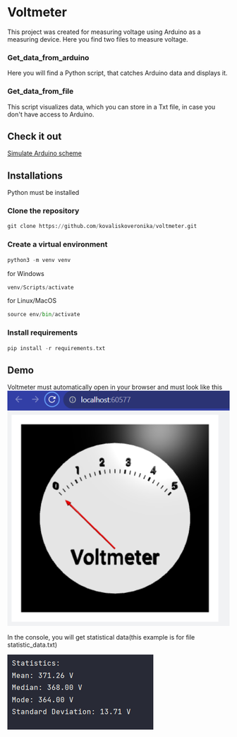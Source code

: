 # Voltmeter

This project was created for measuring voltage using Arduino as a measuring device. Here you find two files to measure voltage.

### Get_data_from_arduino

Here you will find a Python script, that catches Arduino data and displays it.

### Get_data_from_file

This script visualizes data, which you can store in a Txt file, in case you don't have access to Arduino.

## Check it out

[Simulate Arduino scheme](https://wokwi.com/projects/376382958568751105)

## Installations
Python must be installed

### Clone the repository
```python
git clone https://github.com/kovaliskoveronika/voltmeter.git
```
### Create a virtual environment
```python
python3 -m venv venv
```
for Windows
```python
venv/Scripts/activate
```
for Linux/MacOS
```python
source env/bin/activate
```
### Install requirements
```python
pip install -r requirements.txt
```

## Demo

Voltmeter must automatically open in your browser and must look like this
![Voltmeter](https://github.com/kovaliskoveronika/voltmeter/blob/main/screenshots/voltmeter.PNG)

In the console, you will get statistical data(this example is for file statistic_data.txt)

![Statistic](https://github.com/kovaliskoveronika/voltmeter/blob/main/screenshots/statistic_data.PNG)
